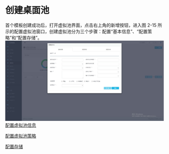 # **创建桌面池**

首个模板创建成功后，打开虚拟池界面，点击右上角的新增按钮，进入图 2-15 所示的配置虚拟池窗口，创建虚拟池分为三个步骤：配置“基本信息”、“配置策略”和“配置存储”。![](/assets/配置虚拟池窗口.jpg)[配置虚拟池信息](/pei-zhi-xu-ni-chi-xin-xi.md)

[配置虚拟池策略](/pei-zhi-xu-ni-chi-ce-lve.md)

[配置存储](/pei-zhi-cun-chu.md)

